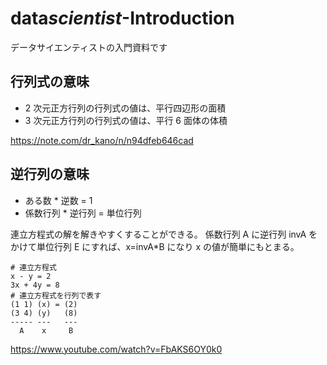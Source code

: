 # data*scientist*-Introduction

データサイエンティストの入門資料です

## 行列式の意味

- 2 次元正方行列の行列式の値は、平行四辺形の面積
- 3 次元正方行列の行列式の値は、平行 6 面体の体積

https://note.com/dr_kano/n/n94dfeb646cad

## 逆行列の意味

- ある数 \* 逆数 = 1
- 係数行列 \* 逆行列 = 単位行列

連立方程式の解を解きやすくすることができる。
係数行列 A に逆行列 invA をかけて単位行列 E にすれば、x=invA\*B になり x の値が簡単にもとまる。

```
# 連立方程式
x - y = 2
3x + 4y = 8
# 連立方程式を行列で表す
(1 1) (x) = (2)
(3 4) (y)   (8)
----- ---   ---
  A    x     B
```

https://www.youtube.com/watch?v=FbAKS6OY0k0
